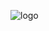 
![logo](https://github.com/Ivan-228-git/img/assets/152098731/3e6e08b6-3be4-4fa7-bf25-107a6e737a84)
